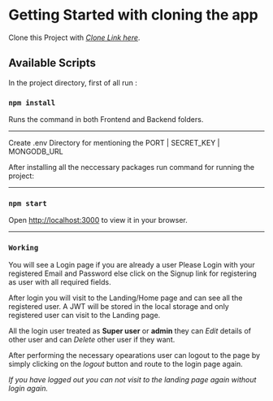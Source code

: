# Getting Started with cloning the app

Clone this Project with [*Clone Link here*](https://github.com/shivangpatel83/digi_sidekick.git).

## Available Scripts

In the project directory, first of all run :

### `npm install`

Runs the command in both Frontend and Backend folders.

***

Create .env Directory for mentioning the PORT | SECRET_KEY | MONGODB_URL

After installing all the neccessary packages run command for running the project:

***

### `npm start`

Open [http://localhost:3000](http://localhost:3000) to view it in your browser.

***

### `Working`

You will see a Login page if you are already a user Please Login with your registered Email and Password else click on the Signup link for registering as user with all required fields.

After login you will visit to the Landing/Home page and can see all the registered user. A JWT will be stored in the local storage and only registered user can visit to the Landing page.

All the login user treated as **Super user** or **admin** they can *Edit* details of other user and can *Delete* other user if they want.

After performing the necessary opearations user can logout to the page by simply clicking on the *logout* button and route to the login page again.

*If you have logged out  you can not visit to the landing page again without login again.*


